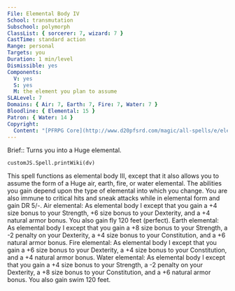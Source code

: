 ```yaml
---
File: Elemental Body IV
School: transmutation
Subschool: polymorph
ClassList: { sorcerer: 7, wizard: 7 }
CastTime: standard action
Range: personal
Targets: you
Duration: 1 min/level
Dismissible: yes
Components:
  V: yes
  S: yes
  M: the element you plan to assume
SLALevel: 7
Domains: { Air: 7, Earth: 7, Fire: 7, Water: 7 }
Bloodline: { Elemental: 15 }
Patron: { Water: 14 }
Copyright:
  Content: "[PFRPG Core](http://www.d20pfsrd.com/magic/all-spells/e/elemental-body-i#TOC-Elemental-Body-IV)"
---
```

Brief:: Turns you into a Huge elemental.

```dataviewjs
customJS.Spell.printWiki(dv)
```

This spell functions as elemental body III, except that it also allows you to assume the form of a Huge air, earth, fire, or water elemental. The abilities you gain depend upon the type of elemental into which you change. You are also immune to critical hits and sneak attacks while in elemental form and gain DR 5/-. Air elemental: As elemental body I except that you gain a +4 size bonus to your Strength, +6 size bonus to your Dexterity, and a +4 natural armor bonus. You also gain fly 120 feet (perfect). Earth elemental: As elemental body I except that you gain a +8 size bonus to your Strength, a -2 penalty on your Dexterity, a +4 size bonus to your Constitution, and a +6 natural armor bonus. Fire elemental: As elemental body I except that you gain a +6 size bonus to your Dexterity, a +4 size bonus to your Constitution, and a +4 natural armor bonus. Water elemental: As elemental body I except that you gain a +4 size bonus to your Strength, a -2 penalty on your Dexterity, a +8 size bonus to your Constitution, and a +6 natural armor bonus. You also gain swim 120 feet.
